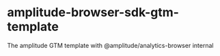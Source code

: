 # amplitude-browser-sdk-gtm-template
The amplitude GTM template with @amplitude/analytics-browser internal
